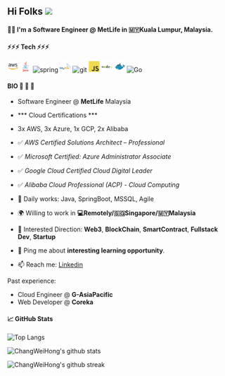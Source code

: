 ## Hi Folks <img src="https://media.giphy.com/media/hvRJCLFzcasrR4ia7z/giphy.gif" width="28">

#### 😶‍🌫️ I'm a Software Engineer @ MetLife in 🇲🇾Kuala Lumpur, Malaysia.

#### ⚡⚡⚡ Tech ⚡⚡⚡

<p align="left">


 <!-- AWS -->
<img src="https://raw.githubusercontent.com/github/explore/80688e429a7d4ef2fca1e82350fe8e3517d3494d/topics/aws/aws.png" alt="aws" width="25" height="25" />

<!-- Java -->
<img src="https://raw.githubusercontent.com/devicons/devicon/master/icons/java/java-original-wordmark.svg" alt="java" width="25" height="25" />

<!-- Spring -->
<img src="https://www.vectorlogo.zone/logos/springio/springio-icon.svg" alt="spring" width="25" height="25" />

<!-- MySQL -->
<img src="https://raw.githubusercontent.com/devicons/devicon/master/icons/mysql/mysql-original-wordmark.svg" alt="mysql" width="25" height="25" />

<!-- Git -->
<img src="https://cdn.jsdelivr.net/gh/devicons/devicon/icons/git/git-original.svg" alt="git" width="25" height="25" />

<!-- JS -->
<img src="https://raw.githubusercontent.com/devicons/devicon/master/icons/javascript/javascript-original.svg" alt="javascript" width="25" height="25" />
<!-- NodeJs -->
<img src="https://raw.githubusercontent.com/devicons/devicon/master/icons/nodejs/nodejs-original-wordmark.svg" alt="nodejs" width="25" height="25" />

<img src="https://raw.githubusercontent.com/devicons/devicon/master/icons/docker/docker-original.svg" alt="Docker" width="25" height="25" />
<img src="https://cdn.jsdelivr.net/gh/devicons/devicon/icons/terraform/terraform-original.svg" alt="Go" width="25" height="25" />

<!-- <img src="https://raw.githubusercontent.com/devicons/devicon/master/icons/solidity/solidity-original.svg" alt="solidity" width="25" height="25" /> -->
<!-- <img src="https://raw.githubusercontent.com/devicons/devicon/master/icons/python/python-original-wordmark.svg" alt="python" width="25" height="25" /> -->
<!-- <img src="https://cdn.jsdelivr.net/gh/devicons/devicon/icons/go/go-original.svg" alt="Go" width="25" height="25" /> -->
<!-- <img src="https://www.vectorlogo.zone/logos/google_cloud/google_cloud-icon.svg" alt="gcp" width="25" height="25" /> -->
<!-- <img src="https://raw.githubusercontent.com/devicons/devicon/master/icons/react/react-original-wordmark.svg" alt="react" width="25" height="25" /> -->
<!-- <img src="https://cdn.jsdelivr.net/gh/devicons/devicon/icons/flask/flask-original.svg" alt="flask" width="25" height="25" /> -->
<!-- <img src="https://cdn.jsdelivr.net/gh/devicons/devicon/icons/html5/html5-original.svg" alt="html5" width="25" height="25" /> -->
<!-- <img src="https://raw.githubusercontent.com/devicons/devicon/master/icons/css3/css3-original-wordmark.svg" alt="css3" width="25" height="25" /> -->
<!-- <img src="https://raw.githubusercontent.com/devicons/devicon/master/icons/bootstrap/bootstrap-plain.svg" alt="bootstrap" width="25" height="25" /> -->
<!-- <img src="https://cdn.jsdelivr.net/gh/devicons/devicon/icons/jquery/jquery-original.svg" alt="jquery" width="25" height="25" /> -->

<!-- <img src="https://cdn.jsdelivr.net/gh/devicons/devicon/icons/express/express-original.svg" alt="express" width="25" height="25" /> -->
<!-- <img src="https://cdn.jsdelivr.net/gh/devicons/devicon/icons/threejs/threejs-original.svg" alt="threejs" width="25" height="25" /> -->
<!-- <img src="https://raw.githubusercontent.com/devicons/devicon/master/icons/mongodb/mongodb-original.svg" alt="mongodb" width="25" height="25" /> -->
<!-- <img src="https://cdn.jsdelivr.net/gh/devicons/devicon/icons/mocha/mocha-plain.svg" alt="mocha" width="25" height="25" /> -->
<!-- <img src="https://raw.githubusercontent.com/devicons/devicon/master/icons/typescript/typescript-original.svg" alt="typescript" width="25" height="25" /> -->

<!-- <img src="https://cdn.jsdelivr.net/gh/devicons/devicon/icons/csharp/csharp-original.svg" alt="C#" width="25" height="25" /> -->
<!-- <img src="https://raw.githubusercontent.com/devicons/devicon/master/icons/dot-net/dot-net-original.svg" alt=".NET" width="25" height="25" /> -->

<!-- <img src="https://cdn.jsdelivr.net/gh/devicons/devicon/icons/django/django-plain.svg" alt="django" width="25" height="25" />
<img src="https://cdn.jsdelivr.net/gh/devicons/devicon/icons/pycharm/pycharm-original.svg" alt="pycharm" width="25" height="25" />
<img src="https://cdn.jsdelivr.net/gh/devicons/devicon/icons/pytorch/pytorch-original.svg" alt="pytorch" width="25" height="25" /> -->

<!-- <img src="https://cdn.jsdelivr.net/gh/devicons/devicon/icons/figma/figma-original.svg" alt="figma" width="25" height="25" /> -->

<!-- <img src="https://cdn.jsdelivr.net/gh/devicons/devicon/icons/php/php-original.svg" alt="php" width="25" height="25" />
<img src="https://cdn.jsdelivr.net/gh/devicons/devicon/icons/laravel/laravel-plain.svg" alt="laravel" width="25" height="25" /> -->

<!-- <img src="https://cdn.jsdelivr.net/gh/devicons/devicon/icons/c/c-original.svg" alt="C" width="25" height="25" /> -->
<!-- <img src="https://cdn.jsdelivr.net/gh/devicons/devicon/icons/vscode/vscode-original.svg" alt="vscode" width="25" height="25" /> -->
<!-- <img src="https://cdn.jsdelivr.net/gh/devicons/devicon/icons/wordpress/wordpress-original.svg" alt="wordpress" width="25" height="25" /> -->
<!-- <img src="https://raw.githubusercontent.com/devicons/devicon/master/icons/heroku/heroku-plain.svg" alt="heroku" width="25" height="25" /> -->

</p>

#### BIO 🙈 🙊 🙉

- Software Engineer @ **MetLife** Malaysia

- *** Cloud Certifications ***
- 3x AWS, 3x Azure, 1x GCP, 2x Alibaba
- ✅ *AWS Certified Solutions Architect – Professional*
- ✅ *Microsoft Certified: Azure Administrator Associate*
- ✅ *Google Cloud Certified Cloud Digital Leader*
- ✅ *Alibaba Cloud Professional (ACP) - Cloud Computing*

- 🤖 Daily works: Java, SpringBoot, MSSQL, Agile
- 🌍 Willing to work in **💻Remotely/🇸🇬Singapore/🇲🇾Malaysia**
- 👾 Interested Direction: **Web3**, **BlockChain**, **SmartContract**, **Fullstack Dev**, **Startup**
- 💬 Ping me about **interesting learning opportunity**.
- 📫 Reach me: [Linkedin](https://www.linkedin.com/in/changweihong/)

Past experience:
- Cloud Engineer @ **G-AsiaPacific**
- Web Developer @ **Coreka**

#### 📈 GitHub Stats

<p align = "center">

![Top Langs](https://github-readme-stats.vercel.app/api/top-langs/?username=ChangWeiHong&layout=compact&theme=dark&hide_border=true)

![ChangWeiHong's github stats](https://github-readme-stats.vercel.app/api?username=ChangWeiHong&show_icons=true&hide_border=true&theme=dark)

![ChangWeiHong's github streak](https://github-readme-streak-stats.herokuapp.com/?user=ChangWeiHong&theme=dark&hide_border=true)

</p>
